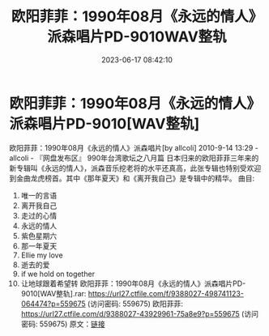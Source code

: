 ﻿---
title: 欧阳菲菲：1990年08月《永远的情人》派森唱片PD-9010WAV整轨
date: 2023-06-17 08:42:10
categories: WAV车载音乐、镜像
tags: 华语中文
---
# 欧阳菲菲：1990年08月《永远的情人》派森唱片PD-9010[WAV整轨]

欧阳菲菲：1990年08月《永远的情人》派森唱片[by allcoli]
2010-9-14 13:29 - allcoli - 『网盘发布区』
990年台湾歌坛之八月篇
日本归来的欧阳菲菲三年来的新专辑叫《永远的情人》，派森音乐挖老将的水平还真高，此张专辑也特别受欢迎到金曲龙虎榜首。其中《那年夏天》和《离开我自己》是专辑中的精华。
曲目:
01. 唯一的言语
02. 离开我自己
03. 走过的心情
04. 永远的情人
05. 紫色星期六
06. 那一年夏天
07. Ellie my love
08. 逝去的爱
09. if we hold on together
10. 让地球跟着希望转
欧阳菲菲：1990年08月《永远的情人》派森唱片PD-9010[WAV整轨].rar: https://url27.ctfile.com/f/9388027-498741123-064474?p=559675
(访问密码: 559675)
欧阳菲菲: https://url27.ctfile.com/d/9388027-43929961-75a8e9?p=559675
(访问密码: 559675)
原文：[链接](https://blog.sina.com.cn/s/blog_1647c7e76010312dl.html)
